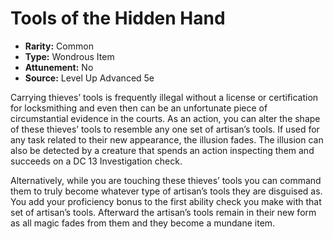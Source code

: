 # Tools of the Hidden Hand

- **Rarity:** Common
- **Type:** Wondrous Item
- **Attunement:** No
- **Source:** Level Up Advanced 5e

Carrying thieves’ tools is frequently illegal without a license or certification for locksmithing and even then can be an unfortunate piece of circumstantial evidence in the courts. As an action, you can alter the shape of these thieves’ tools to resemble any one set of artisan’s tools. If used for any task related to their new appearance, the illusion fades. The illusion can also be detected by a creature that spends an action inspecting them and succeeds on a DC 13 Investigation check.

Alternatively, while you are touching these thieves’ tools you can command them to truly become whatever type of artisan’s tools they are disguised as. You add your proficiency bonus to the first ability check you make with that set of artisan’s tools. Afterward the artisan’s tools remain in their new form as all magic fades from them and they become a mundane item.
